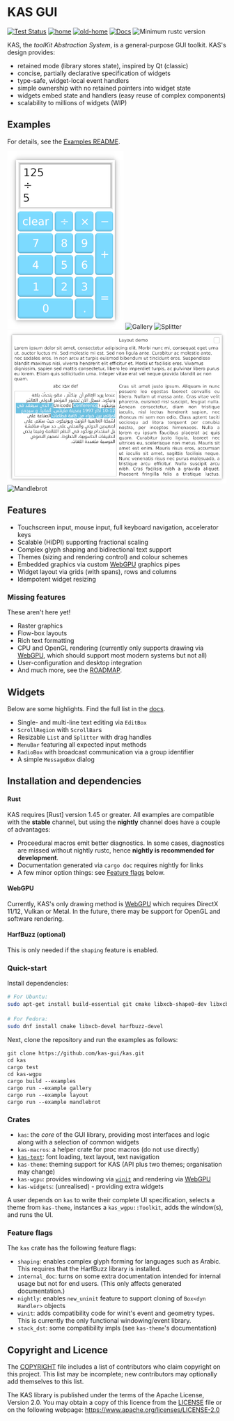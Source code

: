 KAS GUI
==========

[![Test Status](https://github.com/kas-gui/kas/workflows/Tests/badge.svg?event=push)](https://github.com/kas-gui/kas/actions)
[![home](https://img.shields.io/badge/GitHub-home-blue)](https://github.com/kas-gui/kas)
[![old-home](https://img.shields.io/badge/GitLab-old--home-blueviolet)](https://gitlab.com/dhardy/kas)
[![Docs](https://docs.rs/kas/badge.svg)](https://docs.rs/kas)
![Minimum rustc version](https://img.shields.io/badge/rustc-1.45+-lightgray.svg)

KAS, the *toolKit Abstraction System*, is a general-purpose GUI toolkit.
KAS's design provides:

-   retained mode (library stores state), inspired by Qt (classic)
-   concise, partially declarative specification of widgets
-   type-safe, widget-local event handlers
-   simple ownership with no retained pointers into widget state
-   widgets embed state and handlers (easy reuse of complex components)
-   scalability to millions of widgets (WIP)

## Examples

For details, see the [Examples README](kas-wgpu/examples/README.md).

![Calculator](screenshots/calculator.png) ![Gallery](screenshots/gallery.gif)
![Splitter](screenshots/splitter.gif)
![Layout](screenshots/layout.png)
![Mandlebrot](screenshots/mandlebrot.png)

## Features

-   Touchscreen input, mouse input, full keyboard navigation, accelerator keys
-   Scalable (HiDPI) supporting fractional scaling
-   Complex glyph shaping and bidirectional text support
-   Themes (sizing and rendering control) and colour schemes
-   Embedded graphics via custom [WebGPU] graphics pipes
-   Widget layout via grids (with spans), rows and columns
-   Idempotent widget resizing

### Missing features

These aren't here yet!

-   Raster graphics
-   Flow-box layouts
-   Rich text formatting
-   CPU and OpenGL rendering (currently only supports drawing via [WebGPU],
    which should support most modern systems but not all)
-   User-configuration and desktop integration
-   And much more, see the [ROADMAP].

## Widgets

Below are some highlights. Find the full list in the [docs](docs.rs/kas/*/kas/widget).

-   Single- and multi-line text editing via `EditBox`
-   `ScrollRegion` with `ScrollBar`s
-   Resizable `List` and `Splitter` with drag handles
-   `MenuBar` featuring all expected input methods
-   `RadioBox` with broadcast communication via a group identifier
-   A simple `MessageBox` dialog


Installation and dependencies
----------------

#### Rust

KAS requires [Rust] version 1.45 or greater. All examples are compatible with
the **stable** channel, but using the **nightly** channel does have a couple of
advantages:

-   Proceedural macros emit better diagnostics. In some cases, diagnostics are
    missed without nightly rustc, hence **nightly is recommended for development**.
-   Documentation generated via `cargo doc` requires nightly for links
-   A few minor option things: see [Feature flags](#feature-flags) below.

#### WebGPU

Currently, KAS's only drawing method is [WebGPU] which requires DirectX 11/12,
Vulkan or Metal.
In the future, there may be support for OpenGL and software rendering.

#### HarfBuzz (optional)

This is only needed if the `shaping` feature is enabled.

### Quick-start

Install dependencies:

```sh
# For Ubuntu:
sudo apt-get install build-essential git cmake libxcb-shape0-dev libxcb-xfixes0-dev libharfbuzz-dev

# For Fedora:
sudo dnf install cmake libxcb-devel harfbuzz-devel
```

Next, clone the repository and run the examples as follows:

```
git clone https://github.com/kas-gui/kas.git
cd kas
cargo test
cd kas-wgpu
cargo build --examples
cargo run --example gallery
cargo run --example layout
cargo run --example mandlebrot
```

### Crates

-   `kas`: the *core* of the GUI library, providing most interfaces and logic
    along with a selection of common widgets
-   `kas-macros`: a helper crate for proc macros (do not use directly)
-   [`kas-text`]: font loading, text layout, text navigation
-   `kas-theme`: theming support for KAS (API plus two themes; organisation may change)
-   `kas-wgpu`: provides windowing via [`winit`] and rendering via [WebGPU]
-   `kas-widgets`: (unrealised) - providing extra widgets

A user depends on `kas` to write their complete UI specification, selects a
theme from `kas-theme`, instances a `kas_wgpu::Toolkit`, adds the window(s),
and runs the UI.

### Feature flags

The `kas` crate has the following feature flags:

-   `shaping`: enables complex glyph forming for languages such as Arabic.
    This requires that the HarfBuzz library is installed.
-   `internal_doc`: turns on some extra documentation intended for internal
    usage but not for end users. (This only affects generated documentation.)
-   `nightly`: enables `new_uninit` feature to support cloning of
    `Box<dyn Handler>` objects
-   `winit`: adds compatibility code for winit's event and geometry types.
    This is currently the only functional windowing/event library.
-   `stack_dst`: some compatibility impls (see `kas-theme`'s documentation)


[`kas-text`]: https://github.com/kas-gui/kas-text/
[`winit`]: https://github.com/rust-windowing/winit/
[WebGPU]: https://github.com/gfx-rs/wgpu-rs
[ROADMAP]: ROADMAP.md


Copyright and Licence
-------

The [COPYRIGHT](COPYRIGHT) file includes a list of contributors who claim
copyright on this project. This list may be incomplete; new contributors may
optionally add themselves to this list.

The KAS library is published under the terms of the Apache License, Version 2.0.
You may obtain a copy of this licence from the [LICENSE](LICENSE) file or on
the following webpage: <https://www.apache.org/licenses/LICENSE-2.0>
